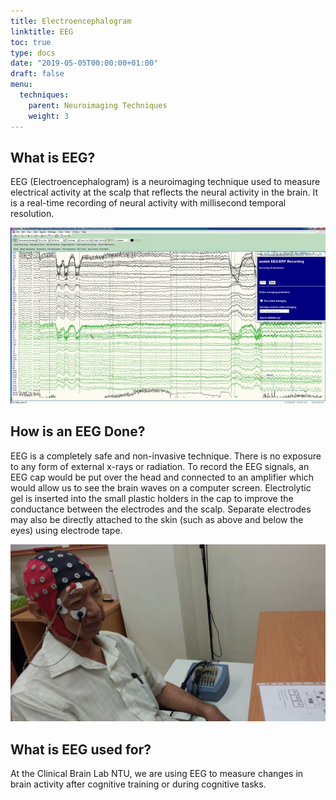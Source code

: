 ```yaml
---
title: Electroencephalogram
linktitle: EEG
toc: true
type: docs
date: "2019-05-05T00:00:00+01:00"
draft: false
menu:
  techniques:
    parent: Neuroimaging Techniques
    weight: 3
---
```


## What is EEG?
EEG (Electroencephalogram) is a neuroimaging technique used to measure electrical activity at the scalp that reflects the neural activity in the brain. It is a real-time recording of neural activity with millisecond temporal resolution.

![jpg](/resources/techniques/EEG_Recording.jpg)

## How is an EEG Done? 

EEG is a completely safe and non-invasive technique. There is no exposure to any form of external x-rays or radiation. To record the EEG signals, an EEG cap would be put over the head and connected to an amplifier which would allow us to see the brain waves on a computer screen. 
Electrolytic gel is inserted into the small plastic holders in the cap to improve the conductance between the electrodes and the scalp. 
Separate electrodes may also be directly attached to the skin (such as above and below the eyes) using electrode tape.

![jpg](/resources/techniques/IMG-20150628-WA0008.jpg)

## What is EEG used for?
At the Clinical Brain Lab NTU, we are using EEG to measure changes in brain activity after cognitive training or during cognitive tasks.